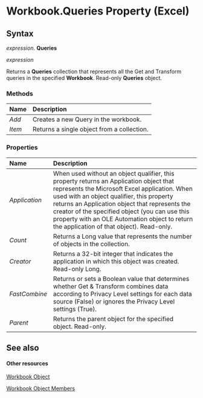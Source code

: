 
# Workbook.Queries Property (Excel)

## Syntax

 _expression_. **Queries**

 _expression_

Returns a  **Queries** collection that represents all the Get and Transform queries in the specified **Workbook**. Read-only **Queries** object.


### Methods



|**Name**|**Description**|
|:-----|:-----|
| _Add_|Creates a new Query in the workbook.|
| _Item_|Returns a single object from a collection.|

### Properties



|**Name**|**Description**|
|:-----|:-----|
| _Application_|When used without an object qualifier, this property returns an Application object that represents the Microsoft Excel application. When used with an object qualifier, this property returns an Application object that represents the creator of the specified object (you can use this property with an OLE Automation object to return the application of that object). Read-only.|
| _Count_|Returns a Long value that represents the number of objects in the collection.|
| _Creator_|Returns a 32-bit integer that indicates the application in which this object was created. Read-only Long.|
| _FastCombine_|Returns or sets a Boolean value that determines whether Get &amp; Transform combines data according to Privacy Level settings for each data source (False) or ignores the Privacy Level settings (True).|
| _Parent_|Returns the parent object for the specified object. Read-only.|

## See also


#### Other resources


[Workbook Object](http://msdn.microsoft.com/library/8c00aa60-c974-eed3-0812-3c9625eb0d4c%28Office.15%29.aspx)

[Workbook Object Members](http://msdn.microsoft.com/library/dce102a3-25de-3ff4-2ce5-bc56e08baca7%28Office.15%29.aspx)
